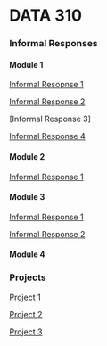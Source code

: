 # DATA 310

### Informal Responses

#### Module 1

[Informal Resopnse 1](https://rj-bartlett.github.io/Response1.md/)

[Informal Response 2](https://rj-bartlett.github.io/Response2.md/)

[Informal Response 3]

[Informal Response 4](https://rj-bartlett.github.io/Response4.md/)

#### Module 2

[Informal Response 1](https://rj-bartlett.github.io/Informal-Response-Module-2/)

#### Module 3

[Informal Response 1](https://rj-bartlett.github.io/informal_response_mod3/)

[Informal Response 2](https://rj-bartlett.github.io/infomral-response-mod3_part2/)

#### Module 4

### Projects

[Project 1](https://rj-bartlett.github.io/Project1/)

[Project 2]()

[Project 3]()
